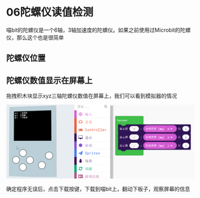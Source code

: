 # 06陀螺仪读值检测

喵bit的陀螺仪是一个6轴，3轴加速度的陀螺仪。如果之前使用过Microbit的陀螺仪，那么这个也是很简单


## 陀螺仪位置


## 陀螺仪数值显示在屏幕上

拖拽积木块显示xyz三轴陀螺仪数值在屏幕上，我们可以看到模拟器的情况

![](./image/c06_01.png)

确定程序无误后，点击下载按键，下载到喵bit上，翻动下板子，观察屏幕的信息
